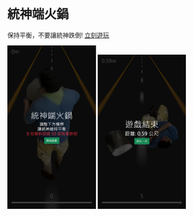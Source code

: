# 統神端火鍋
保持平衡，不要讓統神跌倒!
[立刻遊玩](https://rogeraabbccdd.github.io/AsiaGodTone-Hotpot-Game)  
  
<img src="./assets/screenshot.png" style="width: 40%">
<img src="./assets/screenshot2.png" style="width: 40%">
